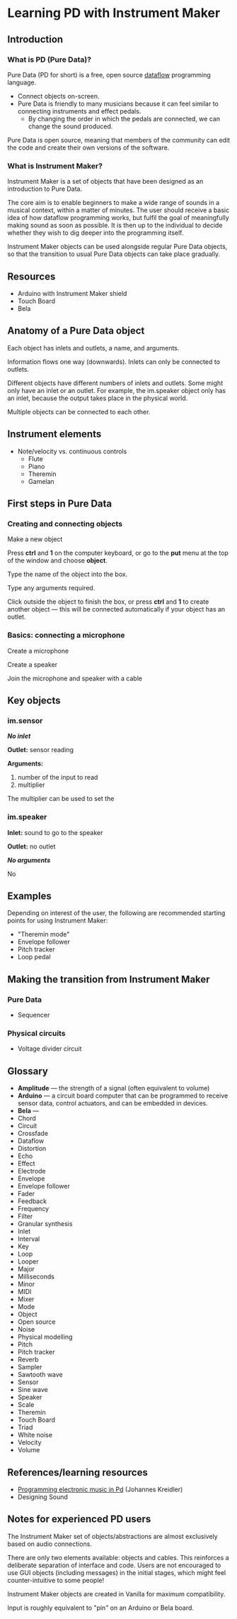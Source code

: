 # Learning PD with Instrument Maker

## Introduction

### What is PD (Pure Data)?

Pure Data (PD for short) is a free, open source [dataflow](https://en.wikipedia.org/wiki/Dataflow_programming) programming language. 

- Connect objects on-screen.
- Pure Data is friendly to many musicians because it can feel similar to connecting instruments and effect pedals.
  - By changing the order in which the pedals are connected, we can change the sound produced.

Pure Data is open source, meaning that members of the community can edit the code and create their own versions of the software.

### What is Instrument Maker?

Instrument Maker is a set of objects that have been designed as an introduction to Pure Data. 

The core aim is to enable beginners to make a wide range of sounds in a musical context, within a matter of minutes. The user should receive a basic idea of how dataflow programming works, but fulfil the goal of meaningfully making sound as soon as possible.  It is then up to the individual to decide whether they wish to dig deeper into the programming itself.

Instrument Maker objects can be used alongside regular Pure Data objects, so that the transition to usual Pure Data objects can take place gradually.

## Resources

- Arduino with Instrument Maker shield
- Touch Board
- Bela

## Anatomy of a Pure Data object

Each object has inlets and outlets, a name, and arguments.

Information flows one way (downwards). Inlets can only be connected to outlets.

Different objects have different numbers of inlets and outlets.  Some might only have an inlet or an outlet.  For example, the im.speaker object only has an inlet, because the output takes place in the physical world.

Multiple objects can be connected to each other.

## Instrument elements

- Note/velocity vs. continuous controls
  - Flute
  - Piano
  - Theremin
  - Gamelan

## First steps in Pure Data 

### Creating and connecting objects 

Make a new object

Press **ctrl** and **1** on the computer keyboard, or go to the **put** menu at the top of the window and choose **object**.

Type the name of the object into the box.

Type any arguments required.

Click outside the object to finish the box, or press **ctrl** and **1** to create another object — this will be connected automatically if your object has an outlet.

### Basics: connecting a microphone

Create a microphone

Create a speaker

Join the microphone and speaker with a cable

## Key objects

### im.sensor

***No inlet***

**Outlet:** sensor reading

**Arguments:**

1. number of the input to read
2. multiplier

The multiplier can be used to set the 

### im.speaker

**Inlet:** sound to go to the speaker

**Outlet:** no outlet

***No arguments***

No 



## Examples

Depending on interest of the user, the following are recommended starting points for using Instrument Maker:

- "Theremin mode"
- Envelope follower
- Pitch tracker
- Loop pedal

## Making the transition from Instrument Maker

### Pure Data

- Sequencer

### Physical circuits

- Voltage divider circuit

## Glossary

- **Amplitude** — the strength of a signal (often equivalent to volume)
- **Arduino** — a circuit board computer that can be programmed to receive sensor data, control actuators, and  can be embedded in devices.
- **Bela** — 
- Chord
- Circuit
- Crossfade
- Dataflow
- Distortion
- Echo
- Effect
- Electrode
- Envelope
- Envelope follower
- Fader
- Feedback
- Frequency
- Filter
- Granular synthesis
- Inlet
- Interval
- Key
- Loop
- Looper
- Major
- Milliseconds
- Minor
- MIDI
- Mixer
- Mode
- Object
- Open source
- Noise
- Physical modelling
- Pitch
- Pitch tracker
- Reverb
- Sampler
- Sawtooth wave
- Sensor
- Sine wave
- Speaker
- Scale
- Theremin
- Touch Board
- Triad
- White noise
- Velocity
- Volume

## References/learning resources

- [Programming electronic music in Pd](http://www.pd-tutorial.com/) (Johannes Kreidler)
- Designing Sound

## Notes for experienced PD users

The Instrument Maker set of objects/abstractions are almost exclusively based on audio connections.

There are only two elements available: objects and cables.  This reinforces a deliberate separation of interface and code. Users are not encouraged to use GUI objects (including messages) in the initial stages, which might feel counter-intuitive to some people!

Instrument Maker objects are created in Vanilla for maximum compatibility.

Input is roughly equivalent to "pin" on an Arduino or Bela board.